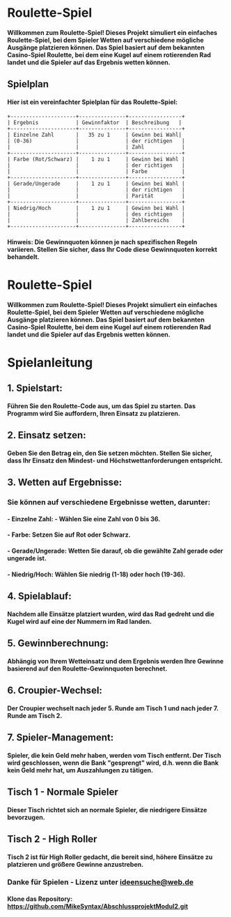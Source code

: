 
# Roulette-Spiel

#### Willkommen zum Roulette-Spiel! Dieses Projekt simuliert ein einfaches Roulette-Spiel, bei dem Spieler Wetten auf verschiedene mögliche Ausgänge platzieren können. Das Spiel basiert auf dem bekannten Casino-Spiel Roulette, bei dem eine Kugel auf einem rotierenden Rad landet und die Spieler auf das Ergebnis wetten können.


## Spielplan

#### Hier ist ein vereinfachter Spielplan für das Roulette-Spiel:

```
+---------------------+---------------+-----------------+
| Ergebnis            | Gewinnfaktor  | Beschreibung   |
+---------------------+---------------+-----------------+
| Einzelne Zahl       |   35 zu 1     | Gewinn bei Wahl|
| (0-36)              |               | der richtigen   |
|                     |               | Zahl            |
+---------------------+---------------+-----------------+
| Farbe (Rot/Schwarz) |    1 zu 1     | Gewinn bei Wahl |
|                     |               | der richtigen   |
|                     |               | Farbe           |
+---------------------+---------------+-----------------+
| Gerade/Ungerade     |    1 zu 1     | Gewinn bei Wahl |
|                     |               | der richtigen   |
|                     |               | Parität         |
+---------------------+---------------+-----------------+
| Niedrig/Hoch        |    1 zu 1     | Gewinn bei Wahl |
|                     |               | des richtigen   |
|                     |               | Zahlbereichs    |
+---------------------+---------------+-----------------+
```

#### **Hinweis:** Die Gewinnquoten können je nach spezifischen Regeln variieren. Stellen Sie sicher, dass Ihr Code diese Gewinnquoten korrekt behandelt.

# Roulette-Spiel

#### Willkommen zum Roulette-Spiel! Dieses Projekt simuliert ein einfaches Roulette-Spiel, bei dem Spieler Wetten auf verschiedene mögliche Ausgänge platzieren können. Das Spiel basiert auf dem bekannten Casino-Spiel Roulette, bei dem eine Kugel auf einem rotierenden Rad landet und die Spieler auf das Ergebnis wetten können.

# Spielanleitung

## 1. **Spielstart:** 
#### Führen Sie den Roulette-Code aus, um das Spiel zu starten. Das Programm wird Sie auffordern, Ihren Einsatz zu platzieren.

## 2. **Einsatz setzen:**

#### Geben Sie den Betrag ein, den Sie setzen möchten. Stellen Sie sicher, dass Ihr Einsatz den Mindest- und Höchstwettanforderungen entspricht.

## 3. **Wetten auf Ergebnisse:**

### Sie können auf verschiedene Ergebnisse wetten, darunter:

#### - **Einzelne Zahl:** - Wählen Sie eine Zahl von 0 bis 36.
#### - **Farbe:** Setzen Sie auf Rot oder Schwarz.
#### - **Gerade/Ungerade:** Wetten Sie darauf, ob die gewählte Zahl gerade oder ungerade ist.
#### - **Niedrig/Hoch:** Wählen Sie niedrig (1-18) oder hoch (19-36).

## 4. **Spielablauf:** 

#### Nachdem alle Einsätze platziert wurden, wird das Rad gedreht und die Kugel wird auf eine der Nummern im Rad landen.

## 5. **Gewinnberechnung:** 

#### Abhängig von Ihrem Wetteinsatz und dem Ergebnis werden Ihre Gewinne basierend auf den Roulette-Gewinnquoten berechnet.

## 6. **Croupier-Wechsel:** 

#### Der Croupier wechselt nach jeder 5. Runde am Tisch 1 und nach jeder 7. Runde am Tisch 2.

## 7. **Spieler-Management:** 

#### Spieler, die kein Geld mehr haben, werden vom Tisch entfernt. Der Tisch wird geschlossen, wenn die Bank "gesprengt" wird, d.h. wenn die Bank kein Geld mehr hat, um Auszahlungen zu tätigen.

## Tisch 1 - Normale Spieler

#### Dieser Tisch richtet sich an normale Spieler, die niedrigere Einsätze bevorzugen.

## Tisch 2 - High Roller

#### Tisch 2 ist für High Roller gedacht, die bereit sind, höhere Einsätze zu platzieren und größere Gewinne anzustreben.

### Danke für Spielen - Lizenz unter ideensuche@web.de

#### Klone das Repository: https://github.com/MikeSyntax/AbschlussprojektModul2.git
